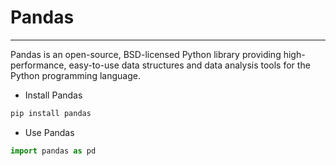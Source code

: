 # Pandas
---

Pandas is an open-source, BSD-licensed Python library providing high-performance, easy-to-use data structures and data analysis tools for the Python programming language.

- Install Pandas
```python
pip install pandas
```
- Use Pandas
```python
import pandas as pd
``` 